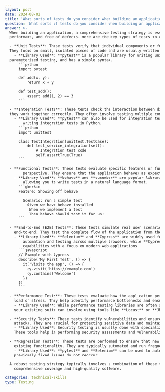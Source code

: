```yaml
---
layout: post
date: 2024-08-02
title: 'What sorts of tests do you consider when building an application? What testing libraries have you used?'
question: 'What sorts of tests do you consider when building an application? What testing libraries have you used?'
answer: >-
  When building an application, a comprehensive testing strategy is essential to ensure the software is reliable, 
  performant, and free of defects. Here are the key types of tests to consider:

  - **Unit Tests**: These tests verify that individual components or functions of the application work as expected. 
  They focus on small, isolated pieces of code and are usually written by developers during the coding phase.
    - **Library Used**: **pytest** is a popular library for writing unit tests in Python. It supports fixtures, 
  parameterized testing, and has a simple syntax.
      ```python
      import pytest

      def add(x, y):
          return x + y

      def test_add():
          assert add(1, 2) == 3
      ```

  - **Integration Tests**: These tests check the interaction between different components or systems to ensure 
  they work together correctly. They often involve testing multiple components or services that interact with each other.
    - **Library Used**: **pytest** can also be used for integration tests. **pyunit** (unittest) is another option for 
        writing integration tests in Python.
      ```python
      import unittest

      class TestIntegration(unittest.TestCase):
          def test_service_integration(self):
              # Integration test code
              self.assertTrue(True)
      ```

  - **Functional Tests**: These tests evaluate specific features or functionalities of the application from an end-user 
        perspective. They ensure that the application behaves as expected when specific features are used.
    - **Library Used**: **behave** and **cucumber** are popular libraries for behavior-driven development (BDD), 
        allowing you to write tests in a natural language format.
      ```gherkin
      Feature: Showing off behave

        Scenario: run a simple test
          Given we have behave installed
           When we implement a test
           Then behave should test it for us!
      ```

  - **End-to-End (E2E) Tests**: These tests simulate real user scenarios to validate that the application works 
    end-to-end. They test the complete flow of the application from the user interface to the backend.
    - **Library Used**: **Selenium** and **Cypress** are widely used for E2E testing. **Selenium** allows for browser 
        automation and testing across multiple browsers, while **Cypress** is known for its fast and reliable testing 
        capabilities with a focus on modern web applications.
      ```javascript
      // Example with Cypress
      describe('My First Test', () => {
        it('Visits the app', () => {
          cy.visit('https://example.com')
          cy.contains('Welcome')
        })
      })
      ```

  - **Performance Tests**: These tests evaluate how the application performs under various conditions, such as high 
    load or stress. They help identify performance bottlenecks and ensure the application can handle expected traffic.
    - **Library Used**: While performance testing libraries are often separate, integrating performance testing with 
    your existing suite can involve using tools like **Locust** or **JMeter** in conjunction with your application code.

  - **Security Tests**: These tests identify vulnerabilities and ensure that the application is secure from potential 
    attacks. They are crucial for protecting sensitive data and maintaining user trust.
    - **Library Used**: Security testing is usually done with specialized tools like **OWASP ZAP** or **Burp Suite**. 
    These tools help in performing security assessments and vulnerability scanning.

  - **Regression Tests**: These tests are performed to ensure that new code changes have not adversely affected 
    existing functionality. They are typically automated and run frequently during the development cycle.
    - **Library Used**: **pytest** and **Selenium** can be used to automate regression tests, ensuring that 
    previously fixed issues do not reoccur.

  A robust testing strategy typically involves a combination of these types of tests and tools to ensure 
    comprehensive coverage and high-quality software.

categories: technical-skills
type: Testing
---
```

